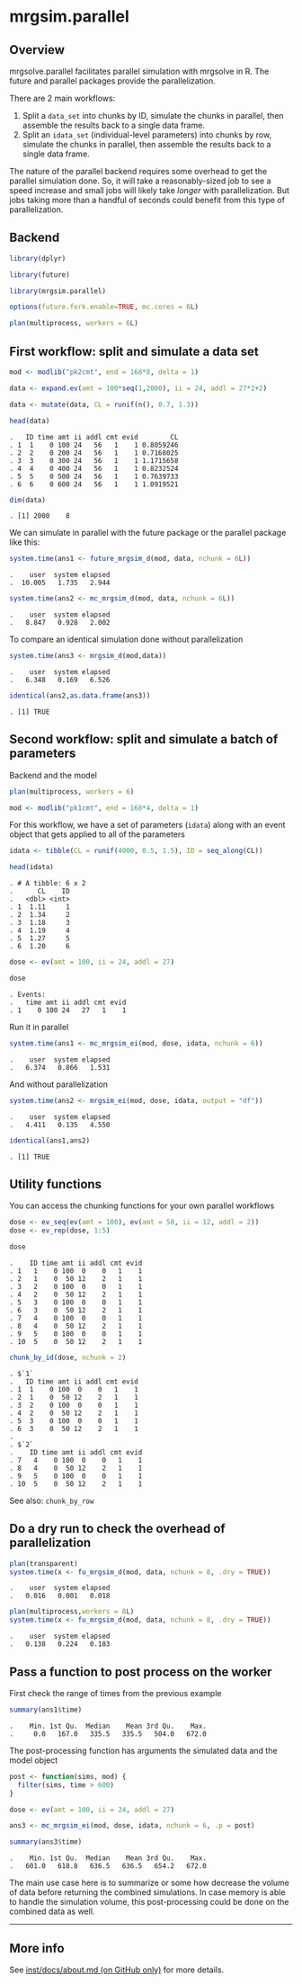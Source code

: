
# mrgsim.parallel

<!-- badges: start -->

<!-- badges: end -->

## Overview

mrgsolve.parallel facilitates parallel simulation with mrgsolve in R.
The future and parallel packages provide the parallelization.

There are 2 main workflows:

1.  Split a `data_set` into chunks by ID, simulate the chunks in
    parallel, then assemble the results back to a single data frame.
2.  Split an `idata_set` (individual-level parameters) into chunks by
    row, simulate the chunks in parallel, then assemble the results back
    to a single data frame.

The nature of the parallel backend requires some overhead to get the
parallel simulation done. So, it will take a reasonably-sized job to see
a speed increase and small jobs will likely take *longer* with
parallelization. But jobs taking more than a handful of seconds could
benefit from this type of parallelization.

## Backend

``` r
library(dplyr)

library(future)

library(mrgsim.parallel)

options(future.fork.enable=TRUE, mc.cores = 6L)

plan(multiprocess, workers = 6L)
```

## First workflow: split and simulate a data set

``` r
mod <- modlib("pk2cmt", end = 168*8, delta = 1)

data <- expand.ev(amt = 100*seq(1,2000), ii = 24, addl = 27*2+2) 

data <- mutate(data, CL = runif(n(), 0.7, 1.3))

head(data)
```

    .   ID time amt ii addl cmt evid        CL
    . 1  1    0 100 24   56   1    1 0.8059246
    . 2  2    0 200 24   56   1    1 0.7168025
    . 3  3    0 300 24   56   1    1 1.1715658
    . 4  4    0 400 24   56   1    1 0.8232524
    . 5  5    0 500 24   56   1    1 0.7639733
    . 6  6    0 600 24   56   1    1 1.0919521

``` r
dim(data)
```

    . [1] 2000    8

We can simulate in parallel with the future package or the parallel
package like this:

``` r
system.time(ans1 <- future_mrgsim_d(mod, data, nchunk = 6L))
```

    .    user  system elapsed 
    .  10.005   1.735   2.944

``` r
system.time(ans2 <- mc_mrgsim_d(mod, data, nchunk = 6L))
```

    .    user  system elapsed 
    .   8.847   0.928   2.002

To compare an identical simulation done without parallelization

``` r
system.time(ans3 <- mrgsim_d(mod,data))
```

    .    user  system elapsed 
    .   6.348   0.169   6.526

``` r
identical(ans2,as.data.frame(ans3))
```

    . [1] TRUE

## Second workflow: split and simulate a batch of parameters

Backend and the model

``` r
plan(multiprocess, workers = 6)

mod <- modlib("pk1cmt", end = 168*4, delta = 1)
```

For this workflow, we have a set of parameters (`idata`) along with an
event object that gets applied to all of the parameters

``` r
idata <- tibble(CL = runif(4000, 0.5, 1.5), ID = seq_along(CL))

head(idata)
```

    . # A tibble: 6 x 2
    .      CL    ID
    .   <dbl> <int>
    . 1  1.11     1
    . 2  1.34     2
    . 3  1.18     3
    . 4  1.19     4
    . 5  1.27     5
    . 6  1.20     6

``` r
dose <- ev(amt = 100, ii = 24, addl = 27)

dose
```

    . Events:
    .   time amt ii addl cmt evid
    . 1    0 100 24   27   1    1

Run it in parallel

``` r
system.time(ans1 <- mc_mrgsim_ei(mod, dose, idata, nchunk = 6))
```

    .    user  system elapsed 
    .   6.374   0.866   1.531

And without parallelization

``` r
system.time(ans2 <- mrgsim_ei(mod, dose, idata, output = "df"))
```

    .    user  system elapsed 
    .   4.411   0.135   4.550

``` r
identical(ans1,ans2)
```

    . [1] TRUE

## Utility functions

You can access the chunking functions for your own parallel workflows

``` r
dose <- ev_seq(ev(amt = 100), ev(amt = 50, ii = 12, addl = 2))
dose <- ev_rep(dose, 1:5)

dose
```

    .    ID time amt ii addl cmt evid
    . 1   1    0 100  0    0   1    1
    . 2   1    0  50 12    2   1    1
    . 3   2    0 100  0    0   1    1
    . 4   2    0  50 12    2   1    1
    . 5   3    0 100  0    0   1    1
    . 6   3    0  50 12    2   1    1
    . 7   4    0 100  0    0   1    1
    . 8   4    0  50 12    2   1    1
    . 9   5    0 100  0    0   1    1
    . 10  5    0  50 12    2   1    1

``` r
chunk_by_id(dose, nchunk = 2)
```

    . $`1`
    .   ID time amt ii addl cmt evid
    . 1  1    0 100  0    0   1    1
    . 2  1    0  50 12    2   1    1
    . 3  2    0 100  0    0   1    1
    . 4  2    0  50 12    2   1    1
    . 5  3    0 100  0    0   1    1
    . 6  3    0  50 12    2   1    1
    . 
    . $`2`
    .    ID time amt ii addl cmt evid
    . 7   4    0 100  0    0   1    1
    . 8   4    0  50 12    2   1    1
    . 9   5    0 100  0    0   1    1
    . 10  5    0  50 12    2   1    1

See also: `chunk_by_row`

## Do a dry run to check the overhead of parallelization

``` r
plan(transparent)
system.time(x <- fu_mrgsim_d(mod, data, nchunk = 8, .dry = TRUE))
```

    .    user  system elapsed 
    .   0.016   0.001   0.018

``` r
plan(multiprocess,workers = 8L)
system.time(x <- fu_mrgsim_d(mod, data, nchunk = 8, .dry = TRUE))
```

    .    user  system elapsed 
    .   0.138   0.224   0.183

## Pass a function to post process on the worker

First check the range of times from the previous example

``` r
summary(ans1$time)
```

    .    Min. 1st Qu.  Median    Mean 3rd Qu.    Max. 
    .     0.0   167.0   335.5   335.5   504.0   672.0

The post-processing function has arguments the simulated data and the
model object

``` r
post <- function(sims, mod) {
  filter(sims, time > 600)  
}

dose <- ev(amt = 100, ii = 24, addl = 27)

ans3 <- mc_mrgsim_ei(mod, dose, idata, nchunk = 6, .p = post)
```

``` r
summary(ans3$time)
```

    .    Min. 1st Qu.  Median    Mean 3rd Qu.    Max. 
    .   601.0   618.8   636.5   636.5   654.2   672.0

The main use case here is to summarize or some how decrease the volume
of data before returning the combined simulations. In case memory is
able to handle the simulation volume, this post-processing could be done
on the combined data as well.

<hr>

## More info

See [inst/docs/about.md (on GitHub only)](inst/docs/about.md) for more
details.
